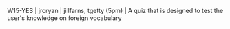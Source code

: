 W15-YES | jrcryan | jillfarns, tgetty (5pm) | A quiz that is designed to test the user's knowledge on foreign vocabulary
